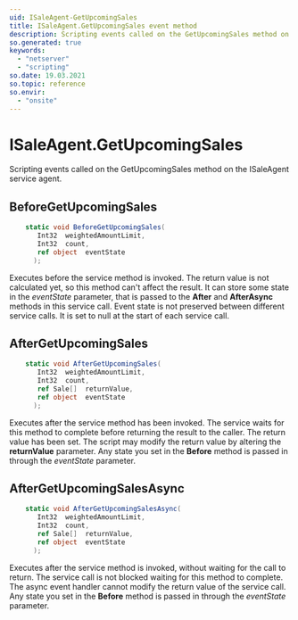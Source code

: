 ```yaml
---
uid: ISaleAgent-GetUpcomingSales
title: ISaleAgent.GetUpcomingSales event method
description: Scripting events called on the GetUpcomingSales method on the ISaleAgent service agent.
so.generated: true
keywords:
  - "netserver"
  - "scripting"
so.date: 19.03.2021
so.topic: reference
so.envir:
  - "onsite"
---
```

# ISaleAgent.GetUpcomingSales

Scripting events called on the <see cref='M:SuperOffice.CRM.Services.ISaleAgent.GetUpcomingSales'>GetUpcomingSales</see> method on the <see cref='ISaleAgent'>ISaleAgent</see>  service agent.

## BeforeGetUpcomingSales
```cs
    static void BeforeGetUpcomingSales(
       Int32  weightedAmountLimit,
       Int32  count,
       ref object  eventState
      );
```
Executes before the service method is invoked.
The return value is not calculated yet, so this method can't affect the result.
It can store some state in the *eventState* parameter, that is passed to the **After** and **AfterAsync** methods in this service call.
Event state is not preserved between different service calls. It is set to null at the start of each service call.
## AfterGetUpcomingSales
```cs
    static void AfterGetUpcomingSales(
       Int32  weightedAmountLimit,
       Int32  count,
       ref Sale[]  returnValue,
       ref object  eventState
      );
```
Executes after the service method has been invoked. The service waits for this method to complete before returning the result to the caller.
The return value has been set. The script may modify the return value by altering the **returnValue** parameter.
Any state you set in the **Before** method is passed in through the *eventState* parameter.
## AfterGetUpcomingSalesAsync
```cs
    static void AfterGetUpcomingSalesAsync(
       Int32  weightedAmountLimit,
       Int32  count,
       ref Sale[]  returnValue,
       ref object  eventState
      );
```
Executes after the service method is invoked, without waiting for the call to return.
The service call is not blocked waiting for this method to complete.
The async event handler cannot modify the return value of the service call.
Any state you set in the **Before** method is passed in through the *eventState* parameter.

